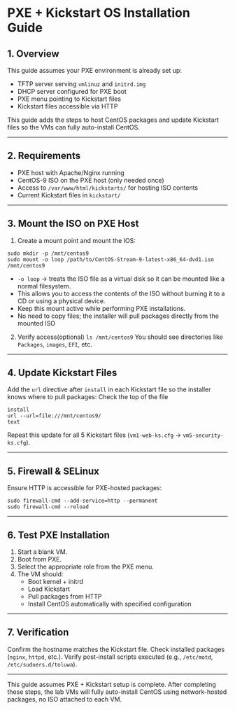 # PXE + Kickstart OS Installation Guide

## 1. Overview
This guide assumes your PXE environment is already set up:
* TFTP server serving `vmlinuz` and `initrd.img`
* DHCP server configured for PXE boot
* PXE menu pointing to Kickstart files
* Kickstart files accessible via HTTP

This guide adds the steps to host CentOS packages and update Kickstart files so the VMs can fully auto-install CentOS.

---

## 2. Requirements
* PXE host with Apache/Nginx running
* CentOS-9 ISO on the PXE host (only needed once)
* Access to `/var/www/html/kickstarts/` for hosting ISO contents
* Current Kickstart files in `kickstart/`

---

## 3. Mount the ISO on PXE Host
1. Create a mount point and mount the IOS:
```
sudo mkdir -p /mnt/centos9
sudo mount -o loop /path/to/CentOS-Stream-9-latest-x86_64-dvd1.iso /mnt/centos9
```
* `-o loop` → treats the ISO file as a virtual disk so it can be mounted like a normal filesystem.	
* This allows you to access the contents of the ISO without burning it to a CD or using a physical device.
* Keep this mount active while performing PXE installations.
* No need to copy files; the installer will pull packages directly from the mounted ISO

2. Verify access(optional)
`ls /mnt/centos9`
You should see directories like `Packages`, `images`, `EFI`, etc.


---
## 4. Update Kickstart Files
Add the `url` directive after `install` in each Kickstart file so the installer knows where to pull packages:
Check the top of the file
```
install
url --url=file:///mnt/centos9/
text
```
Repeat this update for all 5 Kickstart files (`vm1-web-ks.cfg` → `vm5-security-ks.cfg`).

---

## 5. Firewall & SELinux
Ensure HTTP is accessible for PXE-hosted packages:
```
sudo firewall-cmd --add-service=http --permanent
sudo firewall-cmd --reload
```

---

## 6. Test PXE Installation
1. Start a blank VM.
2. Boot from PXE.
3. Select the appropriate role from the PXE menu.
4. The VM should:
   - Boot kernel + initrd
   - Load Kickstart
   - Pull packages from HTTP
   - Install CentOS automatically with specified configuration

---

## 7. Verification
Confirm the hostname matches the Kickstart file.
Check installed packages (`nginx`, `httpd`, etc.).
Verify post-install scripts executed (e.g., `/etc/motd`, `/etc/sudoers.d/toluwa`).

---

This guide assumes PXE + Kickstart setup is complete. After completing these steps, the lab VMs will fully auto-install CentOS using network-hosted packages, no ISO attached to each VM.


